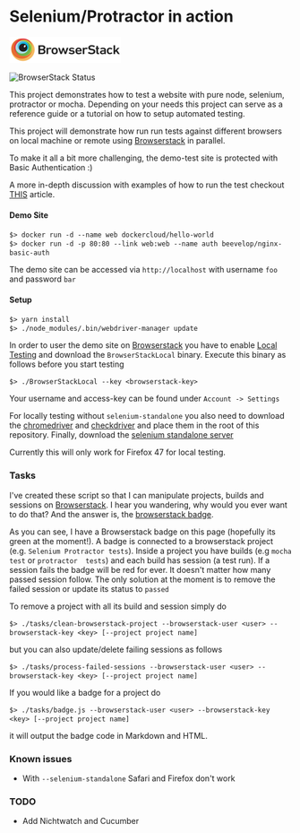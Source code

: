 # Selenium/Protractor in action  

[![Browserstack.com](/browserstack-logo-small.png)](https://browserstack.com) 

![BrowserStack Status](https://www.browserstack.com/automate/badge.svg?badge_key=SW5jemxFMi9URmh6SEtGOC9yN0dlRzZlME5Vd3RWYklTd0xMRHlLOEhmQT0tLWthYzAwM0xaaVBiRmpORTV0SXR1RVE9PQ==--fe0340b981aedb79e9f8271da1c6c0d0f92e1e17)

This project demonstrates how to test a website with pure node, selenium, protractor or mocha. Depending on 
your needs this project can serve as a reference guide or a tutorial on how to setup automated testing.

This project will demonstrate how run run tests against different browsers on local machine or remote using 
[Browserstack](https://www.browserstack.com) in parallel.

To make it all a bit more challenging, the demo-test site is protected with Basic Authentication :)

A more in-depth discussion with examples of how to run the test checkout [THIS](https://scaljeri.github.io/e2e-testing-in-action/) article.

#### Demo Site

    $> docker run -d --name web dockercloud/hello-world
    $> docker run -d -p 80:80 --link web:web --name auth beevelop/nginx-basic-auth

The demo site can be accessed via `http://localhost` with username `foo` and password `bar`

#### Setup

    $> yarn install
    $> ./node_modules/.bin/webdriver-manager update
    
In order to user the demo site on [Browserstack](https://browserstack.com) you have to enable [Local Testing](https://www.browserstack.com/local-testing)
and download the `BrowserStackLocal` binary. Execute this binary as follows before you start testing

    $> ./BrowserStackLocal --key <browserstack-key>
    
Your username and access-key can be found under `Account -> Settings`

For locally testing without `selenium-standalone` you also need to download the [chromedriver](https://sites.google.com/a/chromium.org/chromedriver/downloads)
and [checkdriver](https://github.com/mozilla/geckodriver/releases/) and place them in the root of this repository. Finally, 
download the [selenium standalone server](http://www.seleniumhq.org/download/)

Currently this will only work for Firefox 47 for local testing.

### Tasks 
I've created these script so that I can manipulate projects, builds and sessions on [Browserstack](https://browserstack.com). 
I hear you wandering, why would you ever want to do that? And the answer is, the [browserstack badge](https://www.browserstack.com/automate/status-badges).

As you can see, I have a Browserstack badge on this page (hopefully its green at the moment!). A badge is connected to a 
browserstack project (e.g. `Selenium Protractor tests`). Inside a project you have builds (e.g `mocha test` or `protractor 
tests`) and each build has session (a test run). If a session fails the badge will be red for ever. It doesn't matter how 
many passed session follow. The only solution at the moment is to remove the failed session or update its status to `passed`
 
To remove a project with all its build and session simply do
  
    $> ./tasks/clean-browserstack-project --browserstack-user <user> --browserstack-key <key> [--project project name]
    
but you can also update/delete failing sessions as follows

    $> ./tasks/process-failed-sessions --browserstack-user <user> --browserstack-key <key> [--project project name]
    
If you would like a badge for a project do
  
    $> ./tasks/badge.js --browserstack-user <user> --browserstack-key <key> [--project project name]
    
it will output the badge code in Markdown and HTML.

### Known issues

   * With `--selenium-standalone` Safari and Firefox don't work
   
### TODO

  * Add Nichtwatch and Cucumber
